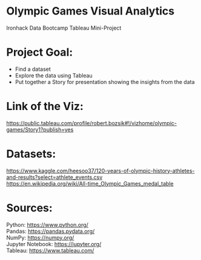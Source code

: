 # Olympic Games Visual Analytics
Ironhack Data Bootcamp Tableau Mini-Project 

# Project Goal:
- Find a dataset
- Explore the data using Tableau
- Put together a Story for presentation showing the insights from the data

# Link of the Viz:
https://public.tableau.com/profile/robert.bozsik#!/vizhome/olympic-games/Story1?publish=yes

# Datasets:
https://www.kaggle.com/heesoo37/120-years-of-olympic-history-athletes-and-results?select=athlete_events.csv \
https://en.wikipedia.org/wiki/All-time_Olympic_Games_medal_table

# Sources:
Python: https://www.python.org/ \
Pandas: https://pandas.pydata.org/ \
NumPy: https://numpy.org/ \
Jupyter Notebook: https://jupyter.org/ \
Tableau: https://www.tableau.com/
